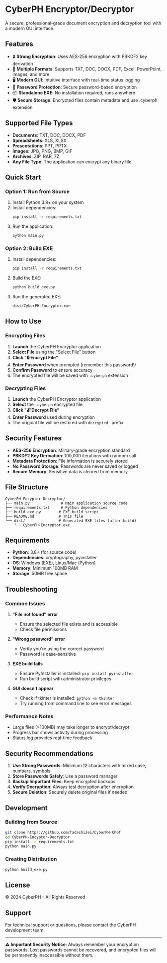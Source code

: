# CyberPH Encryptor/Decryptor

A secure, professional-grade document encryption and decryption tool with a modern GUI interface.

## Features

- 🔒 **Strong Encryption**: Uses AES-256 encryption with PBKDF2 key derivation
- 📄 **Multiple Formats**: Supports TXT, DOC, DOCX, PDF, Excel, PowerPoint, images, and more
- 🖥️ **Modern GUI**: Intuitive interface with real-time status logging
- 🔐 **Password Protection**: Secure password-based encryption
- 📦 **Standalone EXE**: No installation required, runs anywhere
- 🛡️ **Secure Storage**: Encrypted files contain metadata and use .cyberph extension

## Supported File Types

- **Documents**: TXT, DOC, DOCX, PDF
- **Spreadsheets**: XLS, XLSX
- **Presentations**: PPT, PPTX
- **Images**: JPG, PNG, BMP, GIF
- **Archives**: ZIP, RAR, 7Z
- **Any File Type**: The application can encrypt any binary file

## Quick Start

### Option 1: Run from Source
1. Install Python 3.8+ on your system
2. Install dependencies:
   ```bash
   pip install -r requirements.txt
   ```
3. Run the application:
   ```bash
   python main.py
   ```

### Option 2: Build EXE
1. Install dependencies:
   ```bash
   pip install -r requirements.txt
   ```
2. Build the EXE:
   ```bash
   python build_exe.py
   ```
3. Run the generated EXE:
   ```bash
   dist/CyberPH-Encryptor.exe
   ```

## How to Use

### Encrypting Files
1. **Launch** the CyberPH Encryptor application
2. **Select File** using the "Select File" button
3. **Click "🔒 Encrypt File"**
4. **Enter Password** when prompted (remember this password!)
5. **Confirm Password** to ensure accuracy
6. The encrypted file will be saved with `.cyberph` extension

### Decrypting Files
1. **Launch** the CyberPH Encryptor application
2. **Select** the `.cyberph` encrypted file
3. **Click "🔓 Decrypt File"**
4. **Enter Password** used during encryption
5. The original file will be restored with `decrypted_` prefix

## Security Features

- **AES-256 Encryption**: Military-grade encryption standard
- **PBKDF2 Key Derivation**: 100,000 iterations with random salt
- **Metadata Protection**: File information is securely stored
- **No Password Storage**: Passwords are never saved or logged
- **Secure Memory**: Sensitive data is cleared from memory

## File Structure

```
CyberPH-Encyptor-Decryptor/
├── main.py              # Main application source code
├── requirements.txt     # Python dependencies
├── build_exe.py        # EXE build script
├── README.md           # This file
└── dist/               # Generated EXE files (after build)
    └── CyberPH-Encryptor.exe
```

## Requirements

- **Python**: 3.8+ (for source code)
- **Dependencies**: cryptography, pyinstaller
- **OS**: Windows (EXE), Linux/Mac (Python)
- **Memory**: Minimum 100MB RAM
- **Storage**: 50MB free space

## Troubleshooting

### Common Issues

1. **"File not found" error**
   - Ensure the selected file exists and is accessible
   - Check file permissions

2. **"Wrong password" error**
   - Verify you're using the correct password
   - Password is case-sensitive

3. **EXE build fails**
   - Ensure PyInstaller is installed: `pip install pyinstaller`
   - Run build script with administrator privileges

4. **GUI doesn't appear**
   - Check if tkinter is installed: `python -m tkinter`
   - Try running from command line to see error messages

### Performance Notes

- Large files (>100MB) may take longer to encrypt/decrypt
- Progress bar shows activity during processing
- Status log provides real-time feedback

## Security Recommendations

1. **Use Strong Passwords**: Minimum 12 characters with mixed case, numbers, symbols
2. **Store Passwords Safely**: Use a password manager
3. **Backup Important Files**: Keep encrypted backups
4. **Verify Decryption**: Always test decryption after encryption
5. **Secure Deletion**: Securely delete original files if needed

## Development

### Building from Source
```bash
git clone https://github.com/TadashiJei/CyberPH-Chef
cd CyberPH-Encyptor-Decryptor
pip install -r requirements.txt
python main.py
```

### Creating Distribution
```bash
python build_exe.py
```

## License

© 2024 CyberPH - All Rights Reserved

## Support

For technical support or questions, please contact the CyberPH development team.

---

**⚠️ Important Security Notice**: Always remember your encryption passwords. Lost passwords cannot be recovered, and encrypted files will be permanently inaccessible without them.
